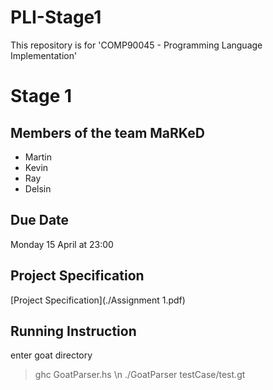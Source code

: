 # PLI-Stage1

This repository is for 'COMP90045 - Programming Language Implementation'

# Stage 1

## Members of the team MaRKeD

- Martin
- Kevin
- Ray
- Delsin

## Due Date

Monday 15 April at 23:00

## Project Specification

[Project Specification](./Assignment 1.pdf)

## Running Instruction

enter goat directory

> ghc GoatParser.hs \n
> ./GoatParser testCase/test.gt
